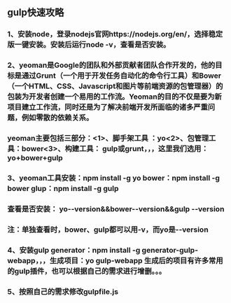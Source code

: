 ## gulp快速攻略
### 1、安装node，登录nodejs官网https://nodejs.org/en/，选择稳定版一键安装。安装后运行node -v，查看是否安装。
### 2、yeoman是Google的团队和外部贡献者团队合作开发的，他的目标是通过Grunt（一个用于开发任务自动化的命令行工具）和Bower（一个HTML、CSS、Javascript和图片等前端资源的包管理器）的包装为开发者创建一个易用的工作流。Yeoman的目的不仅是要为新项目建立工作流，同时还是为了解决前端开发所面临的诸多严重问题，例如零散的依赖关系。
### yeoman主要包括三部分：<1>、脚手架工具 ：yo<2>、包管理工具：bower<3>、构建工具： gulp或grunt，，，这里我们选用：yo+bower+gulp
### 3、yeoman工具安装：npm install -g yo  bower：npm install -g bower  glup：npm install -g gulp  
### 查看是否安装： yo--version&&bower--version&&gulp --version
### 注：单独查看时，bower、gulp都可以用-v，而yo是--version
### 4、安装gulp generator：npm install -g generator-gulp-webapp，，，生成项目：yo gulp-webapp  生成后的项目有许多常用的gulp插件，也可以根据自己的需求进行增删。。。
### 5、按照自己的需求修改gulpfile.js
